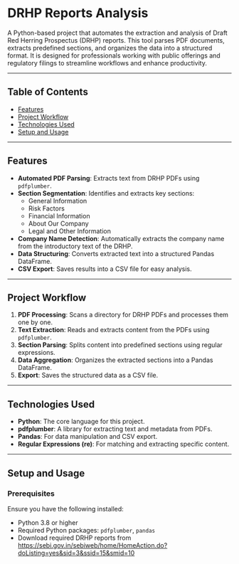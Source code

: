 # DRHP Reports Analysis

A Python-based project that automates the extraction and analysis of Draft Red Herring Prospectus (DRHP) reports. This tool parses PDF documents, extracts predefined sections, and organizes the data into a structured format. It is designed for professionals working with public offerings and regulatory filings to streamline workflows and enhance productivity.

---

## Table of Contents
- [Features](#features)
- [Project Workflow](#project-workflow)
- [Technologies Used](#technologies-used)
- [Setup and Usage](#setup-and-usage)

---

## Features

- **Automated PDF Parsing**: Extracts text from DRHP PDFs using `pdfplumber`.
- **Section Segmentation**: Identifies and extracts key sections:
  - General Information
  - Risk Factors
  - Financial Information
  - About Our Company
  - Legal and Other Information
- **Company Name Detection**: Automatically extracts the company name from the introductory text of the DRHP.
- **Data Structuring**: Converts extracted text into a structured Pandas DataFrame.
- **CSV Export**: Saves results into a CSV file for easy analysis.

---

## Project Workflow

1. **PDF Processing**: Scans a directory for DRHP PDFs and processes them one by one.
2. **Text Extraction**: Reads and extracts content from the PDFs using `pdfplumber`.
3. **Section Parsing**: Splits content into predefined sections using regular expressions.
4. **Data Aggregation**: Organizes the extracted sections into a Pandas DataFrame.
5. **Export**: Saves the structured data as a CSV file.

---

## Technologies Used

- **Python**: The core language for this project.
- **pdfplumber**: A library for extracting text and metadata from PDFs.
- **Pandas**: For data manipulation and CSV export.
- **Regular Expressions (re)**: For matching and extracting specific content.

---

## Setup and Usage

### Prerequisites

Ensure you have the following installed:
- Python 3.8 or higher
- Required Python packages: `pdfplumber`, `pandas`
- Download required DRHP reports from https://sebi.gov.in/sebiweb/home/HomeAction.do?doListing=yes&sid=3&ssid=15&smid=10

